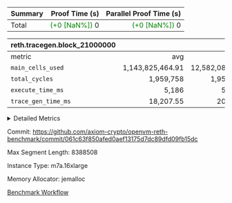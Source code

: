 | Summary | Proof Time (s) | Parallel Proof Time (s) |
|:---|---:|---:|
| Total | <span style='color: green'>(+0 [NaN%])</span> 0 | <span style='color: green'>(+0 [NaN%])</span> 0 |


| reth.tracegen.block_21000000 |||||
|:---|---:|---:|---:|---:|
|metric|avg|sum|max|min|
| `main_cells_used     ` |  1,143,825,464.91 |  12,582,080,114 |  1,923,739,142 |  289,550,237 |
| `total_cycles        ` |  1,959,758 |  1,959,758 |  1,959,758 |  1,959,758 |
| `execute_time_ms     ` |  5,186 |  57,046 |  8,806 |  401 |
| `trace_gen_time_ms   ` |  18,207.55 |  200,283 |  23,952 |  9,425 |



<details>
<summary>Detailed Metrics</summary>

| group | block_number | segment | trace_gen_time_ms | total_cycles | main_cells_used | execute_time_ms |
| --- | --- | --- | --- | --- | --- | --- |
| reth.tracegen.block_21000000 | 21000000 | 0 | 14,418 |  | 988,888,775 | 5,814 | 
| reth.tracegen.block_21000000 | 21000000 | 1 | 13,612 |  | 985,988,030 | 4,556 | 
| reth.tracegen.block_21000000 | 21000000 | 10 | 16,070 | 1,959,758 | 289,550,237 | 401 | 
| reth.tracegen.block_21000000 | 21000000 | 2 | 15,145 |  | 986,848,047 | 5,278 | 
| reth.tracegen.block_21000000 | 21000000 | 3 | 9,425 |  | 1,427,743,992 | 1,546 | 
| reth.tracegen.block_21000000 | 21000000 | 4 | 22,466 |  | 1,355,194,705 | 8,806 | 
| reth.tracegen.block_21000000 | 21000000 | 5 | 18,961 |  | 1,089,733,401 | 5,376 | 
| reth.tracegen.block_21000000 | 21000000 | 6 | 21,158 |  | 1,149,356,752 | 6,949 | 
| reth.tracegen.block_21000000 | 21000000 | 7 | 21,747 |  | 1,108,258,911 | 6,771 | 
| reth.tracegen.block_21000000 | 21000000 | 8 | 23,329 |  | 1,276,778,122 | 6,954 | 
| reth.tracegen.block_21000000 | 21000000 | 9 | 23,952 |  | 1,923,739,142 | 4,595 | 

</details>


Commit: https://github.com/axiom-crypto/openvm-reth-benchmark/commit/061c63f850afed0aef13175d7dc89dfd09fb15dc

Max Segment Length: 8388508

Instance Type: m7a.16xlarge

Memory Allocator: jemalloc

[Benchmark Workflow](https://github.com/axiom-crypto/openvm-reth-benchmark/actions/runs/13086454610)
